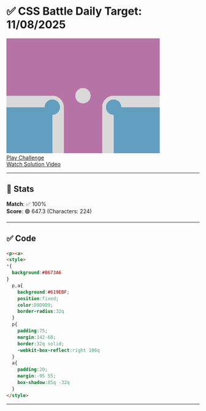 # ✅ CSS Battle Daily Target: 11/08/2025

![Target](./images/11.png)  
[Play Challenge](https://cssbattle.dev/play/Dt65i8CbiqEa3dtEsJ1f)  
[Watch Solution Video](https://youtube.com/shorts/Su1jOAJETug)

---

## 🔢 Stats

**Match**: ✅ 100%  
**Score**: 🟢 647.3 (Characters: 224)

---

## ✅ Code

```html
<p><a>
<style>
*{
  background:#B673A6
}
  p,a{
    background:#619EBF;
    position:fixed;
    color:D9D9D9;
    border-radius:32q
  }
  p{
    padding:75;
    margin:142-68;
    border:32q solid;
    -webkit-box-reflect:right 106q
  }
  a{
    padding:20;
    margin:-95 55;
    box-shadow:85q -32q
  }
</style>
```

---
